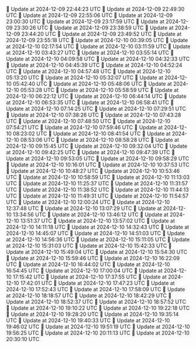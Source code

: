 🔄 Update at 2024-12-09 22:44:23 UTC
🔄 Update at 2024-12-09 22:49:30 UTC
🔄 Update at 2024-12-09 22:55:06 UTC
🔄 Update at 2024-12-09 23:00:30 UTC
🔄 Update at 2024-12-09 23:17:59 UTC
🔄 Update at 2024-12-09 23:30:26 UTC
🔄 Update at 2024-12-09 23:38:59 UTC
🔄 Update at 2024-12-09 23:44:20 UTC
🔄 Update at 2024-12-09 23:49:52 UTC
🔄 Update at 2024-12-09 23:55:18 UTC
🔄 Update at 2024-12-10 00:39:05 UTC
🔄 Update at 2024-12-10 02:17:54 UTC
🔄 Update at 2024-12-10 03:11:59 UTC
🔄 Update at 2024-12-10 03:43:27 UTC
🔄 Update at 2024-12-10 03:55:14 UTC
🔄 Update at 2024-12-10 04:09:58 UTC
🔄 Update at 2024-12-10 04:32:33 UTC
🔄 Update at 2024-12-10 04:45:39 UTC
🔄 Update at 2024-12-10 04:52:24 UTC
🔄 Update at 2024-12-10 04:57:48 UTC
🔄 Update at 2024-12-10 05:13:20 UTC
🔄 Update at 2024-12-10 05:32:07 UTC
🔄 Update at 2024-12-10 05:42:40 UTC
🔄 Update at 2024-12-10 05:48:06 UTC
🔄 Update at 2024-12-10 05:53:28 UTC
🔄 Update at 2024-12-10 05:58:59 UTC
🔄 Update at 2024-12-10 06:22:12 UTC
🔄 Update at 2024-12-10 06:44:14 UTC
🔄 Update at 2024-12-10 06:53:35 UTC
🔄 Update at 2024-12-10 06:58:41 UTC
🔄 Update at 2024-12-10 07:14:25 UTC
🔄 Update at 2024-12-10 07:29:51 UTC
🔄 Update at 2024-12-10 07:38:26 UTC
🔄 Update at 2024-12-10 07:43:28 UTC
🔄 Update at 2024-12-10 07:48:50 UTC
🔄 Update at 2024-12-10 07:54:21 UTC
🔄 Update at 2024-12-10 07:59:46 UTC
🔄 Update at 2024-12-10 08:23:02 UTC
🔄 Update at 2024-12-10 08:41:54 UTC
🔄 Update at 2024-12-10 08:53:06 UTC
🔄 Update at 2024-12-10 08:58:28 UTC
🔄 Update at 2024-12-10 09:15:45 UTC
🔄 Update at 2024-12-10 09:32:04 UTC
🔄 Update at 2024-12-10 09:42:25 UTC
🔄 Update at 2024-12-10 09:47:39 UTC
🔄 Update at 2024-12-10 09:53:05 UTC
🔄 Update at 2024-12-10 09:58:29 UTC
🔄 Update at 2024-12-10 10:16:01 UTC
🔄 Update at 2024-12-10 10:37:53 UTC
🔄 Update at 2024-12-10 10:48:27 UTC
🔄 Update at 2024-12-10 10:53:46 UTC
🔄 Update at 2024-12-10 10:58:59 UTC
🔄 Update at 2024-12-10 11:13:03 UTC
🔄 Update at 2024-12-10 11:25:37 UTC
🔄 Update at 2024-12-10 11:31:57 UTC
🔄 Update at 2024-12-10 11:38:52 UTC
🔄 Update at 2024-12-10 11:44:13 UTC
🔄 Update at 2024-12-10 11:49:31 UTC
🔄 Update at 2024-12-10 11:54:57 UTC
🔄 Update at 2024-12-10 12:00:24 UTC
🔄 Update at 2024-12-10 12:37:48 UTC
🔄 Update at 2024-12-10 13:07:29 UTC
🔄 Update at 2024-12-10 13:34:56 UTC
🔄 Update at 2024-12-10 13:46:12 UTC
🔄 Update at 2024-12-10 13:51:37 UTC
🔄 Update at 2024-12-10 13:57:02 UTC
🔄 Update at 2024-12-10 14:11:18 UTC
🔄 Update at 2024-12-10 14:32:43 UTC
🔄 Update at 2024-12-10 14:45:07 UTC
🔄 Update at 2024-12-10 14:51:03 UTC
🔄 Update at 2024-12-10 14:56:36 UTC
🔄 Update at 2024-12-10 15:11:05 UTC
🔄 Update at 2024-12-10 15:31:03 UTC
🔄 Update at 2024-12-10 15:42:33 UTC
🔄 Update at 2024-12-10 15:49:04 UTC
🔄 Update at 2024-12-10 15:54:30 UTC
🔄 Update at 2024-12-10 15:59:46 UTC
🔄 Update at 2024-12-10 16:22:09 UTC
🔄 Update at 2024-12-10 16:44:02 UTC
🔄 Update at 2024-12-10 16:54:45 UTC
🔄 Update at 2024-12-10 17:00:04 UTC
🔄 Update at 2024-12-10 17:15:42 UTC
🔄 Update at 2024-12-10 17:37:55 UTC
🔄 Update at 2024-12-10 17:42:01 UTC
🔄 Update at 2024-12-10 17:47:23 UTC
🔄 Update at 2024-12-10 17:52:43 UTC
🔄 Update at 2024-12-10 17:58:09 UTC
🔄 Update at 2024-12-10 18:18:57 UTC
🔄 Update at 2024-12-10 18:42:29 UTC
🔄 Update at 2024-12-10 18:52:37 UTC
🔄 Update at 2024-12-10 18:57:52 UTC
🔄 Update at 2024-12-10 19:10:22 UTC
🔄 Update at 2024-12-10 19:22:18 UTC
🔄 Update at 2024-12-10 19:28:20 UTC
🔄 Update at 2024-12-10 19:35:14 UTC
🔄 Update at 2024-12-10 19:40:33 UTC
🔄 Update at 2024-12-10 19:46:02 UTC
🔄 Update at 2024-12-10 19:51:19 UTC
🔄 Update at 2024-12-10 19:56:25 UTC
🔄 Update at 2024-12-10 20:11:13 UTC
🔄 Update at 2024-12-10 20:30:10 UTC
